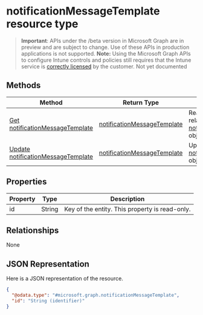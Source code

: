 # notificationMessageTemplate resource type
> **Important**: APIs under the /beta version in Microsoft Graph are in preview and are subject to change. Use of these APIs in production applications is not supported.
> **Note:** Using the Microsoft Graph APIs to configure Intune controls and policies still requires that the Intune service is [correctly licensed](https://go.microsoft.com/fwlink/?linkid=839381) by the customer.
Not yet documented
## Methods
|Method|Return Type|Description|
|---|---|---|
|[Get notificationMessageTemplate](../api/intune_deviceconfig_notificationmessagetemplate_get.md)|[notificationMessageTemplate](../resources/intune_deviceconfig_notificationmessagetemplate.md)|Read properties and relationships of the [notificationMessageTemplate](../resources/intune_deviceconfig_notificationmessagetemplate.md) object.|
|[Update notificationMessageTemplate](../api/intune_deviceconfig_notificationmessagetemplate_update.md)|[notificationMessageTemplate](../resources/intune_deviceconfig_notificationmessagetemplate.md)|Update the properties of a [notificationMessageTemplate](../resources/intune_deviceconfig_notificationmessagetemplate.md) object.|
## Properties
|Property|Type|Description|
|---|---|---|
|id|String|Key of the entity. This property is read-only.|
## Relationships
None
## JSON Representation
Here is a JSON representation of the resource.
<!-- {
  "blockType": "resource",
  "keyProperty": "id",
  "@odata.type": "microsoft.graph.notificationMessageTemplate"
}
-->
```json
{
  "@odata.type": "#microsoft.graph.notificationMessageTemplate",
  "id": "String (identifier)"
}
```
